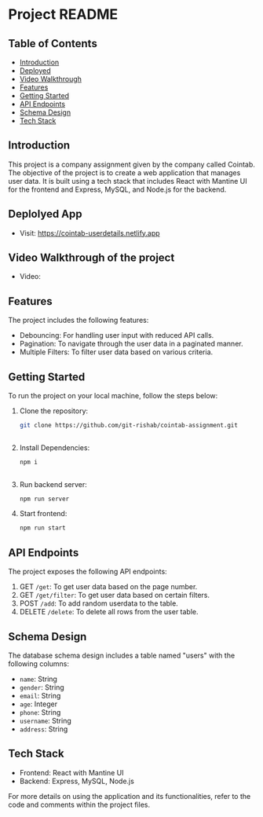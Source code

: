 # Project README

## Table of Contents
- [Introduction](#introduction)
- [Deployed](#deployed-app)
- [Video Walkthrough](#video-walkthrough-of-the-project)
- [Features](#features)
- [Getting Started](#getting-started)
- [API Endpoints](#api-endpoints)
- [Schema Design](#schema-design)
- [Tech Stack](#tech-stack)

## Introduction
This project is a company assignment given by the company called Cointab. The objective of the project is to create a web application that manages user data. It is built using a tech stack that includes React with Mantine UI for the frontend and Express, MySQL, and Node.js for the backend.

## Deplolyed App
- Visit: https://cointab-userdetails.netlify.app

## Video Walkthrough of the project
- Video:
  
## Features
The project includes the following features:
- Debouncing: For handling user input with reduced API calls.
- Pagination: To navigate through the user data in a paginated manner.
- Multiple Filters: To filter user data based on various criteria.

## Getting Started
To run the project on your local machine, follow the steps below:

1. Clone the repository:

   ```bash
   git clone https://github.com/git-rishab/cointab-assignment.git
  
2. Install Dependencies:

   ```bash
   npm i 
  
3. Run backend server:

   ```bash
   npm run server

4. Start frontend:

   ```bash
   npm run start

## API Endpoints
The project exposes the following API endpoints:

1. GET `/get`: To get user data based on the page number.
2. GET `/get/filter`: To get user data based on certain filters.
3. POST `/add`: To add random userdata to the table.
4. DELETE `/delete`: To delete all rows from the user table.

## Schema Design
The database schema design includes a table named "users" with the following columns:

- `name`: String
- `gender`: String
- `email`: String
- `age`: Integer
- `phone`: String
- `username`: String
- `address`: String

## Tech Stack
- Frontend: React with Mantine UI
- Backend: Express, MySQL, Node.js

For more details on using the application and its functionalities, refer to the code and comments within the project files.
